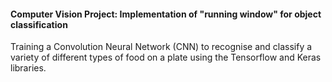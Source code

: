 #### Computer Vision Project: Implementation of "running window" for object classification
Training a Convolution Neural Network (CNN) to recognise and classify a variety of different types of food on a plate using the Tensorflow and Keras libraries.
